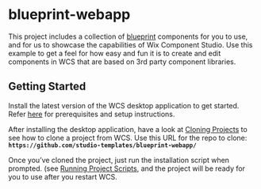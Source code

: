 # blueprint-webapp
This project includes a collection of [blueprint](https://blueprintjs.com) components for you to use, and for us to showcase the capabilities of Wix Component Studio.
Use this example to get a feel for how easy and fun it is to create and edit components in WCS that are based on 3rd party component libraries.

## Getting Started
Install the latest version of the WCS desktop application to get started. Refer [here](https://component-studio.wixanswers.com/en/article/kb32828) for prerequisites and setup instructions.

After installing the desktop application, have a look at [Cloning Projects](https://component-studio.wixanswers.com/en/article/kb37629) to see how to clone a project from WCS. Use this URL for the repo to clone: **`https://github.com/studio-templates/blueprint-webapp/`**

Once you’ve cloned the project, just run the installation script when prompted.
(see [Running Project Scripts](https://component-studio.wixanswers.com/en/article/kb37621]), and the project will be ready for you to use after you restart WCS.
